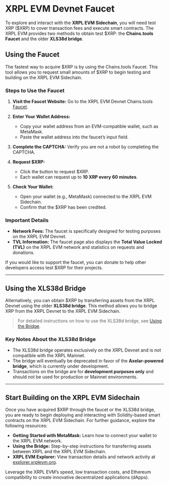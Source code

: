 # XRPL EVM Devnet Faucet

To explore and interact with the **XRPL EVM Sidechain**, you will need test XRP ($XRP) to cover transaction fees and execute smart contracts. The XRPL EVM provides two methods to obtain test $XRP: the **Chains.tools Faucet** and the older **XLS38d bridge**.

## Using the Faucet

The fastest way to acquire $XRP is by using the Chains.tools Faucet. This tool allows you to request small amounts of $XRP to begin testing and building on the XRPL EVM Sidechain.

### Steps to Use the Faucet

1. **Visit the Faucet Website:**
   Go to the XRPL EVM Devnet Chains.tools [Faucet](https://chains.tools/faucet/xrplevm).

2. **Enter Your Wallet Address:**
   - Copy your wallet address from an EVM-compatible wallet, such as MetaMask.
   - Paste the wallet address into the faucet’s input field.

3. **Complete the CAPTCHA:**
   Verify you are not a robot by completing the CAPTCHA.

4. **Request $XRP:**
   - Click the button to request $XRP.
   - Each wallet can request up to **10 XRP every 60 minutes**.

5. **Check Your Wallet:**
   - Open your wallet (e.g., MetaMask) connected to the XRPL EVM Sidechain.
   - Confirm that the $XRP has been credited.

### Important Details
- **Network Fees:** The faucet is specifically designed for testing purposes on the XRPL EVM Devnet.
- **TVL Information:** The faucet page also displays the **Total Value Locked (TVL)** on the XRPL EVM network and statistics on requests and donations.

If you would like to support the faucet, you can donate to help other developers access test $XRP for their projects.

---

## Using the XLS38d Bridge

Alternatively, you can obtain $XRP by transferring assets from the XRPL Devnet using the older **XLS38d bridge**. This method allows you to bridge XRP from the XRPL Devnet to the XRPL EVM Sidechain.

> For detailed instructions on how to use the XLS38d bridge, see [Using the Bridge](./using-the-bridge.md).

### Key Notes About the XLS38d Bridge
- The XLS38d bridge operates exclusively on the XRPL Devnet and is not compatible with the XRPL Mainnet.
- The bridge will eventually be deprecated in favor of the **Axelar-powered bridge**, which is currently under development.
- Transactions on the bridge are for **development purposes only** and should not be used for production or Mainnet environments.

---

## Start Building on the XRPL EVM Sidechain

Once you have acquired $XRP through the faucet or the XLS38d bridge, you are ready to begin deploying and interacting with Solidity-based smart contracts on the XRPL EVM Sidechain. For further guidance, explore the following resources:

- **Getting Started with MetaMask:** Learn how to connect your wallet to the XRPL EVM network.
- **Using the Bridge:** Step-by-step instructions for transferring assets between XRPL and the XRPL EVM Sidechain.
- **XRPL EVM Explorer:** View transaction details and network activity at [explorer.xrplevm.org](https://explorer.xrplevm.org).

Leverage the XRPL EVM’s speed, low transaction costs, and Ethereum compatibility to create innovative decentralized applications (dApps).

